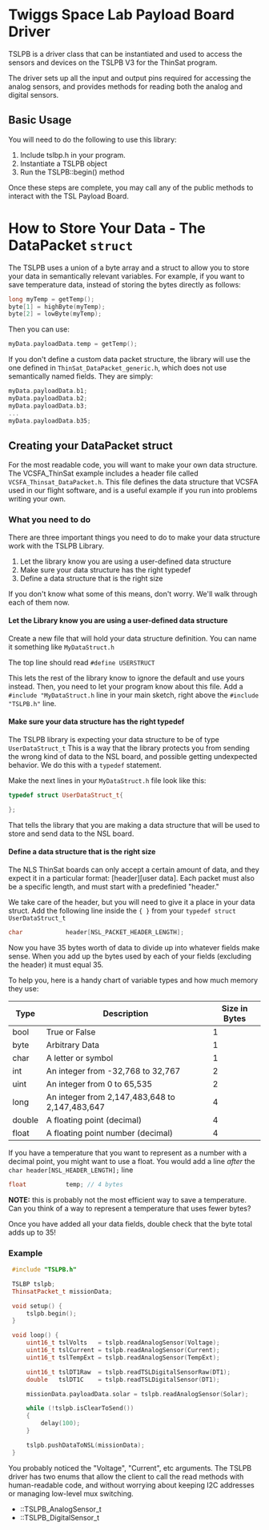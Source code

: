 
# Twiggs Space Lab Payload Board Driver

TSLPB is a driver class that can be instantiated and used to access the
sensors and devices on the TSLPB V3 for the ThinSat program.

The driver sets up all the input and output pins required for accessing the
analog sensors, and provides methods for reading both the analog and digital
sensors.

## Basic Usage

You will need to do the following to use this library:

1. Include tslbp.h in your program.
2. Instantiate a TSLPB object
3. Run the TSLPB::begin() method

Once these steps are complete, you may call any of the public methods to
interact with the TSL Payload Board.

# How to Store Your Data - The DataPacket `struct`

The TSLPB uses a union of a byte array and a struct to allow you to store your 
data in semantically relevant variables. For example, if you want to save
temperature data, instead of storing the bytes directly as follows:

``` c++
long myTemp = getTemp();
byte[1] = highByte(myTemp);
byte[2] = lowByte(myTemp);
```

Then you can use:

``` c++
myData.payloadData.temp = getTemp();
```

If you don't define a custom data packet structure, the library will use the
one defined in ```ThinSat_DataPacket_generic.h```, which does not use 
semantically named fields. They are simply:

``` c++
myData.payloadData.b1;
myData.payloadData.b2;
myData.payloadData.b3;
...
myData.payloadData.b35;
```

## Creating your DataPacket struct

For the most readable code, you will want to make your own data structure. The 
VCSFA_ThinSat example includes a header file called `VCSFA_Thinsat_DataPacket.h`. 
This file defines the data structure that VCSFA used in our flight software, and 
is a useful example if you run into problems writing your own.

### What you need to do

There are three important things you need to do to make your data structure work
with the TSLPB Library.

1. Let the library know you are using a user-defined data structure
2. Make sure your data structure has the right typedef
3. Define a data structure that is the right size

If you don't know what some of this means, don't worry. We'll walk through each of
them now.

#### Let the Library know you are using a user-defined data structure

Create a new file that will hold your data structure definition. You can name it
something like `MyDataStruct.h`

The top line should read `#define USERSTRUCT`

This lets the rest of the library know to ignore the default and use yours instead.
Then, you need to let your program know about this file. Add a 
`#include "MyDataStruct.h` line in your main sketch, right above the `#include "TSLPB.h"`
line.

#### Make sure your data structure has the right typedef

The TSLPB library is expecting your data structure to be of type `UserDataStruct_t`
This is a way that the library protects you from sending the wrong kind of data
to the NSL board, and possible getting undexpected behavior. We do this with a
`typedef` statement.

Make the next lines in your `MyDataStruct.h` file look like this:

``` c++
typedef struct UserDataStruct_t{

};
```

That tells the library that you are making a data structure that will be used to store
and send data to the NSL board.

#### Define a data structure that is the right size

The NLS ThinSat boards can only accept a certain amount of data, and they expect it in 
a particular format: [header][user data]. Each packet must also be a specific length, 
and must start with a predefinied "header."

We take care of the header, but you will need to give it a place in your data struct.
Add the following line inside the `{ }` from your `typedef struct UserDataStruct_t`

``` c++
char            header[NSL_PACKET_HEADER_LENGTH];
```

Now you have 35 bytes worth of data to divide up into whatever fields make sense. When
you add up the bytes used by each of your fields (excluding the header) it must equal 35.

To help you, here is a handy chart of variable types and how much memory they use:

| Type | Description | Size in Bytes |
|------|-------------|---------------|
bool   | True or False                     | 1
byte   | Arbitrary Data                    | 1
char   | A letter or symbol                | 1
int    | An integer from -32,768 to 32,767 | 2
uint   | An integer from 0 to 65,535       | 2
long   | An integer from 2,147,483,648 to 2,147,483,647 | 4
double | A floating point (decimal)        | 4
float  | A floating point number (decimal) | 4

If you have a temperature that you want to represent as a number with a decimal point,
you might want to use a float. You would add a line *after* the `char header[NSL_HEADER_LENGTH];` line

``` c++
float           temp; // 4 bytes
```

**NOTE:** this is probably not the most efficient way to save a temperature. Can you think of 
a way to represent a temperature that uses fewer bytes?

Once you have added all your data fields, double check that the byte total adds up to 35!



### Example

``` c++
 #include "TSLPB.h"

 TSLBP tslpb;
 ThinsatPacket_t missionData;

 void setup() {
     tslpb.begin();
 }

 void loop() {
     uint16_t tslVolts   = tslpb.readAnalogSensor(Voltage);
     uint16_t tslCurrent = tslpb.readAnalogSensor(Current);
     uint16_t tslTempExt = tslpb.readAnalogSensor(TempExt);

     uint16_t tslDT1Raw  = tslpb.readTSLDigitalSensorRaw(DT1);
     double   tslDT1C    = tslpb.readTSLDigitalSensor(DT1);

     missionData.payloadData.solar = tslpb.readAnalogSensor(Solar);

     while (!tslpb.isClearToSend())
     {
         delay(100);
     }

     tslpb.pushDataToNSL(missionData);
 }

```

 You probably noticed the "Voltage", "Current", etc arguments. The TSLPB
 driver has two enums that allow the client to call the read methods with
 human-readable code, and without worrying about keeping I2C addresses or
 managing low-level mux switching.

 - ::TSLPB_AnalogSensor_t
 - ::TSLPB_DigitalSensor_t
 
